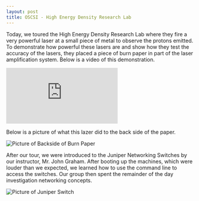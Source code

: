```yaml
---
layout: post
title: OSCSI - High Energy Density Research Lab
---
```


Today, we toured the High Energy Density Research Lab where they fire a very powerful
laser at a small piece of metal to observe the protons emitted. To demonstrate
how powerful these lasers are and show how they test the accuracy of the lasers,
they placed a piece of burn paper in part of the laser amplification system.
Below is a video of this demonstration.

<div class='embed-responsive embed-responsive-16by9'>
<iframe class="embed-responsive-item" id="vidHEDS" src='https://www.youtube.com/embed/jmsJhDAlPdA?enablejsapi=1&origin=https://enzanki-ars.github.io'
frameborder='0' allowfullscreen></iframe>
</div>

Below is a picture of what this lazer did to the back side of the paper.

<img src="https://lh3.googleusercontent.com/DurdG55Zck_59pd4AJcDC-Tper1tvVyDu6sN_6OhDQ=w362-h643-no"
alt="Picture of Backside of Burn Paper" class="img-responsive">

After our tour, we were introduced to the Juniper Networking Switches by our instructor,
Mr. John Graham. After booting up the machines, which were louder than we expected,
we learned how to use the command line to access the switches. Our group then
spent the remainder of the day investigation networking concepts.

<img src="https://lh3.googleusercontent.com/O5xYBx5awIRbOgXxInXFNGXvfAWGQbLPcSBraJZCMQ=w1280-h720-no"
alt="Picture of Juniper Switch" class="img-responsive">
